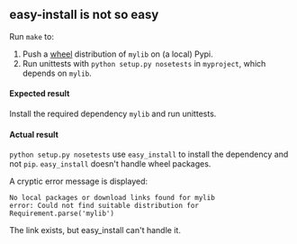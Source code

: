 ## easy-install is not so easy

Run `make` to:

1. Push a [wheel](http://pythonwheels.com/) distribution of `mylib` on (a
   local) Pypi.
2. Run unittests with `python setup.py nosetests` in `myproject`, which depends
   on `mylib`.


#### Expected result

Install the required dependency `mylib` and run unittests.


#### Actual result

`python setup.py nosetests` use `easy_install` to install the dependency and
not `pip`. `easy_install` doesn't handle wheel packages.

A cryptic error message is displayed:

```
No local packages or download links found for mylib
error: Could not find suitable distribution for Requirement.parse('mylib')
```

The link exists, but easy_install can't handle it.
